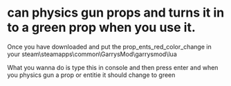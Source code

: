 # can physics gun props and turns it in to a green prop when you use it.

Once you have downloaded and put the prop_ents_red_color_change in your steam\steamapps\common\GarrysMod\garrysmod\lua

What you wanna do is type this in console and then press enter and when you physics gun a prop or entitie it should change to green
